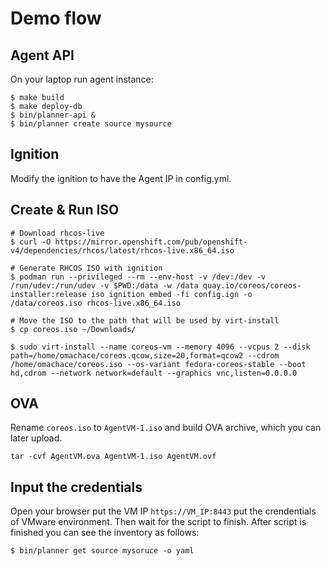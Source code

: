 # Demo flow

## Agent API
On your laptop run agent instance:
```
$ make build
$ make deploy-db
$ bin/planner-api &
$ bin/planner create source mysource
```

## Ignition
Modify the ignition to have the Agent IP in config.yml.

## Create & Run ISO
```
# Download rhcos-live
$ curl -O https://mirror.openshift.com/pub/openshift-v4/dependencies/rhcos/latest/rhcos-live.x86_64.iso

# Generate RHCOS ISO with ignition
$ podman run --privileged --rm --env-host -v /dev:/dev -v /run/udev:/run/udev -v $PWD:/data -w /data quay.io/coreos/coreos-installer:release iso ignition embed -fi config.ign -o /data/coreos.iso rhcos-live.x86_64.iso

# Move the ISO to the path that will be used by virt-install
$ cp coreos.iso ~/Downloads/

$ sudo virt-install --name coreos-vm --memory 4096 --vcpus 2 --disk path=/home/omachace/coreos.qcow,size=20,format=qcow2 --cdrom /home/omachace/coreos.iso --os-variant fedora-coreos-stable --boot hd,cdrom --network network=default --graphics vnc,listen=0.0.0.0
```

## OVA
Rename `coreos.iso` to `AgentVM-1.iso` and build OVA archive, which you can later upload.

```
tar -cvf AgentVM.ova AgentVM-1.iso AgentVM.ovf
```

## Input the credentials
Open your browser put the VM IP `https://VM_IP:8443` put the crendentials of VMware environment.
Then wait for the script to finish. After script is finished you can see the inventory as follows:

```
$ bin/planner get source mysoruce -o yaml
```
